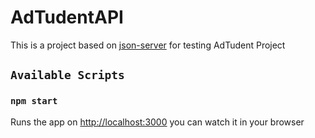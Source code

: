 # AdTudentAPI
This is a project based on [json-server](https://github.com/typicode/json-server) for testing AdTudent Project

## `Available Scripts`

### `npm start`
Runs the app on [http://localhost:3000](http://localhost:3000) you can watch it in your browser 
